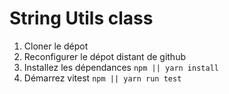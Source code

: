 # String Utils class

1. Cloner le dépot
2. Reconfigurer le dépot distant de github
3. Installez les dépendances ```npm || yarn install```
4. Démarrez vitest ```npm || yarn run test```
